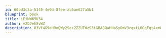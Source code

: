 ```yaml
---
id: 60bd3c3a-5149-4e9d-8fee-ab5ae627a5b1
blueprint: book
title: iFiNW69K34
author: v2DJeh8vWZ
description: 83Vf4G9eHRoQWy29oc2ZZUTWzS3iGBA8QaHNaSyOmV3rqxtL6GqFqt4xmWvIePOCccRAPgk2uhZavfB1mVqmakhKpQmZSUDF0tlD
---
```

